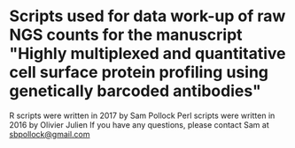 # Scripts used for data work-up of raw NGS counts for the manuscript "Highly multiplexed and quantitative cell surface protein profiling using genetically barcoded antibodies"
R scripts were written in 2017 by Sam Pollock 
Perl scripts were written in 2016 by Olivier Julien
If you have any questions, please contact Sam at sbpollock@gmail.com

